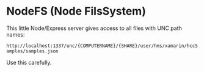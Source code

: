 # NodeFS (Node FilsSystem)


This little Node/Express server gives access to all files with UNC path names:

`http://localhost:1337/unc/{COMPUTERNAME}/{SHARE}/user/hms/xamarin/hccSamples/samples.json`

 
Use this carefully.

